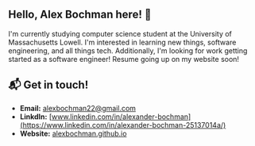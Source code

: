 
## Hello, Alex Bochman here! 👋

I'm currently studying computer science student at the University of Massachusetts Lowell. I'm interested in 
learning new things, software engineering, and all things tech. Additionally, I'm looking for work getting 
started as a software engineer! Resume going up on my website soon!

## 📬  Get in touch!
- **Email:** alexbochman22@gmail.com
- **LinkdIn:** [www.linkedin.com/in/alexander-bochman](https://www.linkedin.com/in/alexander-bochman-25137014a/)
- **Website:** [alexbochman.github.io](https://alexbochman.github.io/)





